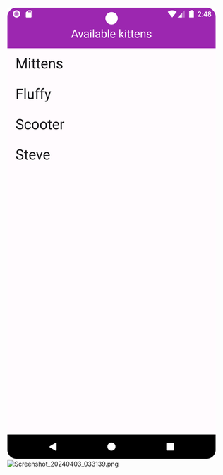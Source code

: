 ![Screenshot_20240403_024838.png](Screenshot_20240403_024838.png)
![Screenshot_20240403_033139.png]()
